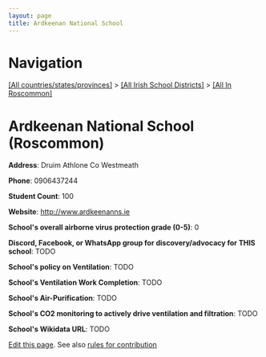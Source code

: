 ```yaml
---
layout: page
title: Ardkeenan National School
---
```

# Navigation

[[All countries/states/provinces]](../../..) > [[All Irish School Districts]](../..) > [[All In Roscommon]](..)

# Ardkeenan National School (Roscommon)

**Address**: Druim Athlone Co Westmeath

**Phone**: 0906437244

**Student Count**: 100

**Website**: <http://www.ardkeenanns.ie>

**School's overall airborne virus protection grade (0-5)**: 0

**Discord, Facebook, or WhatsApp group for discovery/advocacy for THIS school**: TODO

**School's policy on Ventilation**: TODO

**School's Ventilation Work Completion**: TODO

**School's Air-Purification**: TODO

**School's CO2 monitoring to actively drive ventilation and filtration**: TODO

**School's Wikidata URL**: TODO


[Edit this page](https://github.com/ventilate-schools/Ireland/edit/main/./Roscommon/Ardkeenan_National_School.md). See also [rules for contribution](../../../contribution-rules/)